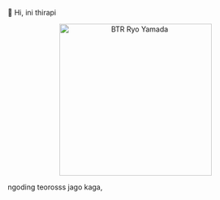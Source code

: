 👋 Hi, ini thirapi
<p align="center" width="100%">
  <img width="300px" src="https://media.tenor.com/UnrUzRgwzncAAAAd/pepe-meme.gif" alt="BTR Ryo Yamada">
</p>
<p>ngoding teorosss jago kaga,</p>

<!---
Thirapi/Thirapi is a ✨ special ✨ repository because its `README.md` (this file) appears on your GitHub profile.
You can click the Preview link to take a look at your changes.
--->
